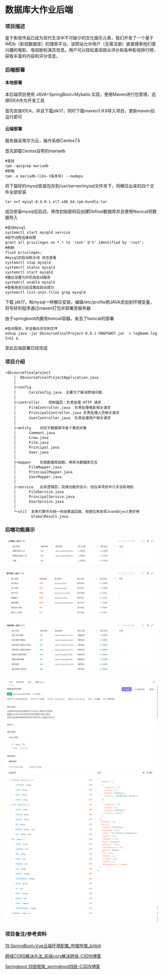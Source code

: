 # 数据库大作业后端

### 项目描述

鉴于影视作品已成为现代生活中不可缺少的文化娱乐元素，我们开发了一个基于IMDb（影视数据库）的搜索平台。该网站允许用户（无需注册）直接搜索他们感兴趣的电影、电视剧和演员信息。用户可以轻松查阅观众评价和各种影视排行榜，获取丰富的内容和评分信息。



### 后端部署

#### 本地部署

本后端项目使用 JAVA+SpringBoot+Mybatis 实现，使用Maven进行包管理，选择IDEA作为开发工具

首先安装IDEA，并且下载jdk17，同时下载maven3.9.6导入项目，更新maven后运行即可

#### 云端部署

服务器采用华为云，操作系统Centos7.5

首先卸载Centos自带的mariadb

```shell
#查找
rpm -qa|grep mariadb
#卸载
rpm -e mariadb-libs-(版本号) --nodeps
```

将下载好的mysql安装包存到/usr/server/mysql文件夹下，将解压出来的四个文件全部安装

```shell
tar xvf mysql-8.4.0-1.el7.x86_64.rpm-bundle.tar
```

成功安装mysql后启动，修改初始密码后创建Dbfinal数据库并且使用Navicat将数据导入

```shell
#启动mysq1
systemctl start mysqld.service
#授予远程连接权限
grant all privileges on *.* to 'root' @'%' identified by 'root';
#刷新
flush privileges;
#mysq1的启动和关闭 状态查看
systemctl stop mysqld
systemctl status mysqld
systemctl start mysqld
#建议设置为开机自启动服务
systemctl enable mysqld
#查看是否已经设置自启动成功
systemctl list-unit-files grep mysqld
```

下载 jdk17，和mysql一样解压安装，编辑/etc/profile把JAVA添加到环境变量，将写好的程序通过maven打包并部署至服务器

由于springboot内置有tomcat容器，省去了tomcat的部署

```shell
#启动服务，并且输出日志到文件
nohup java -jar DbcourseFinalProject-0.0.1-SNAPSHOT.jar  > logName.log 2>&1 &
```

至此后端部署已经完成



### 项目介绍

```
─dbcoursefinalproject
    │  DbcourseFinalProjectApplication.java
    │
    ├─config
    │      CorsConfig.java	主要为了解决跨域问题
    │
    ├─controller 	控制器层：负责处理 HTTP 请求
    │      FilmController.java	负责处理电影相关请求
    │      PrincipalController.java 负责处理人员相关请求
    │      UserController.java	负责处理用户相关请求
    │
    ├─entity	对应于数据库中各个表的对象
    │      Comment.java
    │      Crew.java
    │      Film.java
    │      Principal.java
    │      User.java
    │
    ├─mapper	存放数据库函数，用来与数据库交互
    │      FilmMapper.java
    │      PrincipalMapper.java
    │      UserMapper.java
    │
    ├─service	业务逻辑层，完成功能的设计，但在本项目中几乎没有用到
    │      FilmService.java
    │      PrincipalService.java
    │      UserService.java
    │
    └─util	本来打算作为统一的结果返回类，但是后来发现JsonObject更好用
            GlobalResult.java
```

### 后端功能展示

![image-20240625234904344](ReadmeImg\image-20240625234904344.png)

![image-20240625234913925](ReadmeImg\image-20240625234913925.png)

![image-20240625234853472](ReadmeImg\image-20240625234853472.png)

![image-20240625234806508](ReadmeImg\image-20240625234806508.png)

### 项目备注/参考资料

[19.SpringBoot+Vue云端环境配置_哔哩哔哩_bilibili](https://www.bilibili.com/video/BV1nV4y1s7ZN?p=19&vd_source=5ac351d2aef4380e58cd6efefbdcb0e3)

[跨域CORS解决办法_前端cors解决跨域-CSDN博客](https://blog.csdn.net/qq_45406325/article/details/125197576)

[Springboot 四层框架_springboot四层-CSDN博客](https://blog.csdn.net/WEB___/article/details/123766304)





